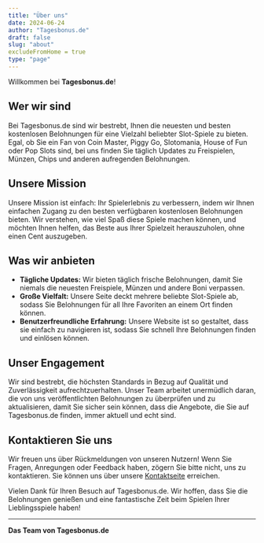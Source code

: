 ```yaml
---
title: "Über uns"
date: 2024-06-24
author: "Tagesbonus.de"
draft: false
slug: "about"
excludeFromHome = true
type: "page"
---
```


Willkommen bei **Tagesbonus.de**!

## Wer wir sind

Bei Tagesbonus.de sind wir bestrebt, Ihnen die neuesten und besten kostenlosen Belohnungen für eine Vielzahl beliebter Slot-Spiele zu bieten. Egal, ob Sie ein Fan von Coin Master, Piggy Go, Slotomania, House of Fun oder Pop Slots sind, bei uns finden Sie täglich Updates zu Freispielen, Münzen, Chips und anderen aufregenden Belohnungen.

## Unsere Mission

Unsere Mission ist einfach: Ihr Spielerlebnis zu verbessern, indem wir Ihnen einfachen Zugang zu den besten verfügbaren kostenlosen Belohnungen bieten. Wir verstehen, wie viel Spaß diese Spiele machen können, und möchten Ihnen helfen, das Beste aus Ihrer Spielzeit herauszuholen, ohne einen Cent auszugeben.

## Was wir anbieten

- **Tägliche Updates:** Wir bieten täglich frische Belohnungen, damit Sie niemals die neuesten Freispiele, Münzen und andere Boni verpassen.
- **Große Vielfalt:** Unsere Seite deckt mehrere beliebte Slot-Spiele ab, sodass Sie Belohnungen für all Ihre Favoriten an einem Ort finden können.
- **Benutzerfreundliche Erfahrung:** Unsere Website ist so gestaltet, dass sie einfach zu navigieren ist, sodass Sie schnell Ihre Belohnungen finden und einlösen können.

## Unser Engagement

Wir sind bestrebt, die höchsten Standards in Bezug auf Qualität und Zuverlässigkeit aufrechtzuerhalten. Unser Team arbeitet unermüdlich daran, die von uns veröffentlichten Belohnungen zu überprüfen und zu aktualisieren, damit Sie sicher sein können, dass die Angebote, die Sie auf Tagesbonus.de finden, immer aktuell und echt sind.

## Kontaktieren Sie uns

Wir freuen uns über Rückmeldungen von unseren Nutzern! Wenn Sie Fragen, Anregungen oder Feedback haben, zögern Sie bitte nicht, uns zu kontaktieren. Sie können uns über unsere [Kontaktseite](https://tagesbonus.de/contact/) erreichen.

Vielen Dank für Ihren Besuch auf Tagesbonus.de. Wir hoffen, dass Sie die Belohnungen genießen und eine fantastische Zeit beim Spielen Ihrer Lieblingsspiele haben!

---

**Das Team von Tagesbonus.de**
